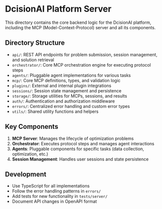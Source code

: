 # DcisionAI Platform Server

This directory contains the core backend logic for the DcisionAI platform, including the MCP (Model-Context-Protocol) server and all its components.

## Directory Structure

- `api/`: REST API endpoints for problem submission, session management, and solution retrieval
- `orchestrator/`: Core MCP orchestration engine for executing protocol steps
- `agents/`: Pluggable agent implementations for various tasks
- `mcp/`: Core MCP definitions, types, and validation logic
- `plugins/`: External and internal plugin integrations
- `sessions/`: Session state management and persistence
- `storage/`: Storage utilities for MCPs, sessions, and results
- `auth/`: Authentication and authorization middleware
- `errors/`: Centralized error handling and custom error types
- `utils/`: Shared utility functions and helpers

## Key Components

1. **MCP Server**: Manages the lifecycle of optimization problems
2. **Orchestrator**: Executes protocol steps and manages agent interactions
3. **Agents**: Pluggable components for specific tasks (data collection, optimization, etc.)
4. **Session Management**: Handles user sessions and state persistence

## Development

- Use TypeScript for all implementations
- Follow the error handling patterns in `errors/`
- Add tests for new functionality in `tests/server/`
- Document API changes in OpenAPI format 